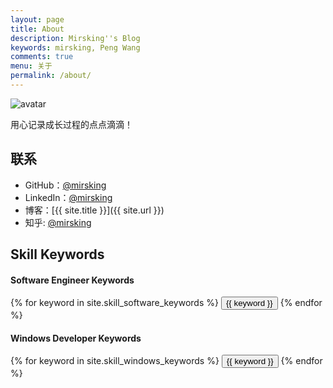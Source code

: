 ```yaml
---
layout: page
title: About
description: Mirsking''s Blog
keywords: mirsking, Peng Wang
comments: true
menu: 关于
permalink: /about/
---
```


![avatar](https://avatars2.githubusercontent.com/u/6286383?v=3&s=460)

用心记录成长过程的点点滴滴！

## 联系

* GitHub：[@mirsking](https://github.com/mirsking)
* LinkedIn：[@mirsking](https://www.linkedin.com/in/mirsking)
* 博客：[{{ site.title }}]({{ site.url }})
* 知乎: [@mirsking](http://www.zhihu.com/people/mirsking)

## Skill Keywords

#### Software Engineer Keywords
<div class="btn-inline">
    {% for keyword in site.skill_software_keywords %}
    <button class="btn btn-outline" type="button">{{ keyword }}</button>
    {% endfor %}
</div>

#### Windows Developer Keywords
<div class="btn-inline">
    {% for keyword in site.skill_windows_keywords %}
    <button class="btn btn-outline" type="button">{{ keyword }}</button>
    {% endfor %}
</div>
